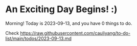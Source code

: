 # An Exciting Day Begins! :)

Morning! Today is 2023-09-13, and you have 0 things to do.

Check https://raw.githubusercontent.com/cauliyang/to-do-list/main/todos/2023-09-13.md